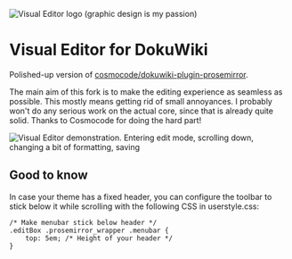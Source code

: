 ![Visual Editor logo (graphic design is my passion)](https://i.imgur.com/T2Z4gKp.png)

# Visual Editor for DokuWiki

Polished-up version of [cosmocode/dokuwiki-plugin-prosemirror](https://github.com/cosmocode/dokuwiki-plugin-prosemirror). 

The main aim of this fork is to make the editing experience as seamless as possible. This mostly means getting rid of small annoyances. I probably won't do any serious work on the actual core, since that is already quite solid. Thanks to Cosmocode for doing the hard part!

![Visual Editor demonstration. Entering edit mode, scrolling down, changing a bit of formatting, saving](https://i.imgur.com/BggrlRZ.gif)

## Good to know

In case your theme has a fixed header, you can configure the toolbar to stick below it while scrolling with the following CSS in userstyle.css:

```
/* Make menubar stick below header */
.editBox .prosemirror_wrapper .menubar {
	top: 5em; /* Height of your header */
}
```

